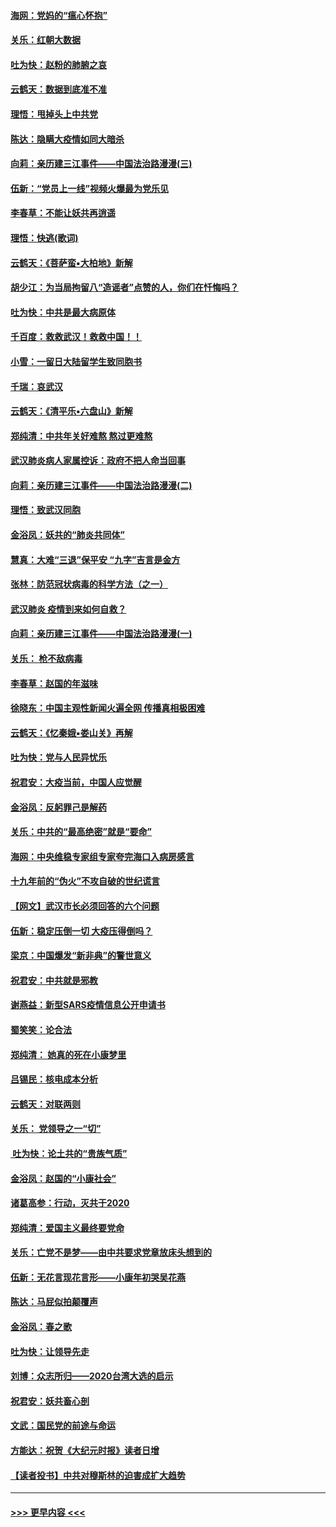 #### [海网：党妈的“瘟心怀抱”](../pages/nsc993/n11840740.md?t=02042201) 
#### [关乐：红朝大数据](../pages/nsc993/n11840675.md?t=02042201) 
#### [吐为快：赵粉的肺腑之哀](../pages/nsc993/n11840618.md?t=02042201) 
#### [云鹤天：数据到底准不准](../pages/nsc993/n11840325.md?t=02042201) 
#### [理悟：甩掉头上中共党](../pages/nsc993/n11838826.md?t=02042201) 
#### [陈达：隐瞒大疫情如同大暗杀](../pages/nsc993/n11838771.md?t=02042201) 
#### [向莉：亲历建三江事件——中国法治路漫漫(三)](../pages/nsc993/n11831825.md?t=02042201) 
#### [伍新：“党员上一线”视频火爆最为党乐见](../pages/nsc993/n11838200.md?t=02042201) 
#### [李春草：不能让妖共再逍遥](../pages/nsc993/n11838102.md?t=02042201) 
#### [理悟：快逃(歌词)](../pages/nsc993/n11838083.md?t=02042201) 
#### [云鹤天：《菩萨蛮▪大柏地》新解](../pages/nsc993/n11838059.md?t=02042201) 
#### [胡少江：为当局拘留八“造谣者”点赞的人，你们在忏悔吗？](../pages/nsc993/n11836801.md?t=02042201) 
#### [吐为快：中共是最大病原体](../pages/nsc993/n11836748.md?t=02042201) 
#### [千百度：救救武汉！救救中国！！](../pages/nsc993/n11836145.md?t=02042201) 
#### [小雪：一留日大陆留学生致同胞书](../pages/nsc993/n11834624.md?t=02042201) 
#### [千瑞：哀武汉](../pages/nsc993/n11833647.md?t=02042201) 
#### [云鹤天：《清平乐▪六盘山》新解](../pages/nsc993/n11833611.md?t=02042201) 
#### [郑纯清：中共年关好难熬 熬过更难熬](../pages/nsc993/n11833489.md?t=02042201) 
#### [武汉肺炎病人家属控诉：政府不把人命当回事](../pages/nsc993/n11833205.md?t=02042201) 
#### [向莉：亲历建三江事件——中国法治路漫漫(二)](../pages/nsc993/n11829102.md?t=02042201) 
#### [理悟：致武汉同胞](../pages/nsc993/n11831522.md?t=02042201) 
#### [金浴凤：妖共的“肺炎共同体”](../pages/nsc993/n11829448.md?t=02042201) 
#### [慧真：大难“三退”保平安 “九字”吉言是金方](../pages/nsc993/n11829501.md?t=02042201) 
#### [张林：防范冠状病毒的科学方法（之一）](../pages/nsc993/n11828618.md?t=02042201) 
#### [武汉肺炎 疫情到来如何自救？](../pages/nsc993/n11827632.md?t=02042201) 
#### [向莉：亲历建三江事件——中国法治路漫漫(一)](../pages/nsc993/n11827190.md?t=02042201) 
#### [关乐： 枪不敌病毒](../pages/nsc993/n11826746.md?t=02042201) 
#### [李春草：赵国的年滋味](../pages/nsc993/n11826321.md?t=02042201) 
#### [徐晓东：中国主观性新闻火遍全网 传播真相极困难](../pages/nsc993/n11826508.md?t=02042201) 
#### [云鹤天：《忆秦娥▪娄山关》再解](../pages/nsc993/n11824682.md?t=02042201) 
#### [吐为快：党与人民异忧乐](../pages/nsc993/n11824660.md?t=02042201) 
#### [祝君安：大疫当前，中国人应觉醒](../pages/nsc993/n11821946.md?t=02042201) 
#### [金浴凤：反躬罪己是解药](../pages/nsc993/n11820280.md?t=02042201) 
#### [关乐：中共的“最高绝密”就是“要命”](../pages/nsc993/n11816946.md?t=02042201) 
#### [海网：中央维稳专家组专家夸完海口入病房感言](../pages/nsc993/n11815138.md?t=02042201) 
#### [十九年前的“伪火”不攻自破的世纪谎言](../pages/nsc993/n11813238.md?t=02042201) 
#### [【网文】武汉市长必须回答的六个问题](../pages/nsc993/n11813848.md?t=02042201) 
#### [伍新：稳定压倒一切 大疫压得倒吗？](../pages/nsc993/n11812634.md?t=02042201) 
#### [梁京：中国爆发“新非典”的警世意义](../pages/nsc993/n11812554.md?t=02042201) 
#### [祝君安：中共就是邪教](../pages/nsc993/n11812431.md?t=02042201) 
#### [谢燕益：新型SARS疫情信息公开申请书](../pages/nsc993/n11808840.md?t=02042201) 
#### [蜀笑笑：论合法](../pages/nsc993/n11808064.md?t=02042201) 
#### [郑纯清： 她真的死在小康梦里](../pages/nsc993/n11806623.md?t=02042201) 
#### [吕锡民：核电成本分析](../pages/nsc993/n11806284.md?t=02042201) 
#### [云鹤天：对联两则](../pages/nsc993/n11805957.md?t=02042201) 
#### [关乐： 党领导之一“切”](../pages/nsc993/n11804505.md?t=02042201) 
#### [ 吐为快：论土共的“贵族气质”](../pages/nsc993/n11804490.md?t=02042201) 
#### [金浴凤：赵国的“小康社会”](../pages/nsc993/n11804452.md?t=02042201) 
#### [诸葛高参：行动，灭共于2020](../pages/nsc993/n11804120.md?t=02042201) 
#### [郑纯清：爱国主义最终要党命](../pages/nsc993/n11802197.md?t=02042201) 
#### [关乐：亡党不是梦——由中共要求党章放床头想到的](../pages/nsc993/n11802156.md?t=02042201) 
#### [伍新：无花言现花言形——小康年初哭吴花燕](../pages/nsc993/n11800044.md?t=02042201) 
#### [陈达：马屁似拍颠覆声](../pages/nsc993/n11800010.md?t=02042201) 
#### [金浴凤：春之歌](../pages/nsc993/n11797687.md?t=02042201) 
#### [吐为快：让领导先走](../pages/nsc993/n11797512.md?t=02042201) 
#### [刘博：众志所归——2020台湾大选的启示](../pages/nsc993/n11796878.md?t=02042201) 
#### [祝君安：妖共畜心剖](../pages/nsc993/n11794273.md?t=02042201) 
#### [文武：国民党的前途与命运](../pages/nsc993/n11794198.md?t=02042201) 
#### [方能达：祝贺《大纪元时报》读者日增](../pages/nsc993/n11793807.md?t=02042201) 
#### [【读者投书】中共对穆斯林的迫害成扩大趋势](../pages/nsc993/n11791371.md?t=02042201) 

----
#### [ >>> 更早内容 <<< ](../indexes/nsc993-earlier.md)
